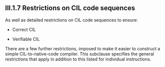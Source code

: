 ## III.1.7 Restrictions on CIL code sequences

As well as detailed restrictions on CIL code sequences to ensure:

 * Correct CIL

 * Verifiable CIL

There are a few further restrictions, imposed to make it easier to construct a simple CIL-to-native-code compiler. This subclause specifies the general restrictions that apply in addition to this listed for individual instructions.
